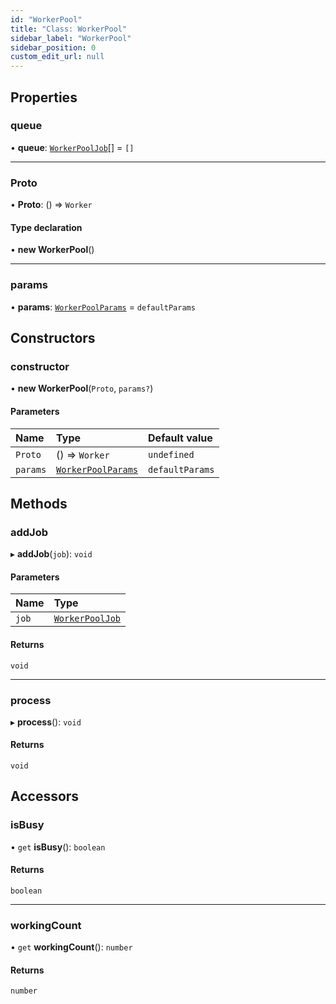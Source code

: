 ```yaml
---
id: "WorkerPool"
title: "Class: WorkerPool"
sidebar_label: "WorkerPool"
sidebar_position: 0
custom_edit_url: null
---
```


## Properties

### queue

• **queue**: [`WorkerPoolJob`](../modules.md#workerpooljob-88)[] = `[]`

___

### Proto

• **Proto**: () => `Worker`

#### Type declaration

• **new WorkerPool**()

___

### params

• **params**: [`WorkerPoolParams`](../modules.md#workerpoolparams-88) = `defaultParams`

## Constructors

### constructor

• **new WorkerPool**(`Proto`, `params?`)

#### Parameters

| Name | Type | Default value |
| :------ | :------ | :------ |
| `Proto` | () => `Worker` | `undefined` |
| `params` | [`WorkerPoolParams`](../modules.md#workerpoolparams-88) | `defaultParams` |

## Methods

### addJob

▸ **addJob**(`job`): `void`

#### Parameters

| Name | Type |
| :------ | :------ |
| `job` | [`WorkerPoolJob`](../modules.md#workerpooljob-88) |

#### Returns

`void`

___

### process

▸ **process**(): `void`

#### Returns

`void`

## Accessors

### isBusy

• `get` **isBusy**(): `boolean`

#### Returns

`boolean`

___

### workingCount

• `get` **workingCount**(): `number`

#### Returns

`number`
